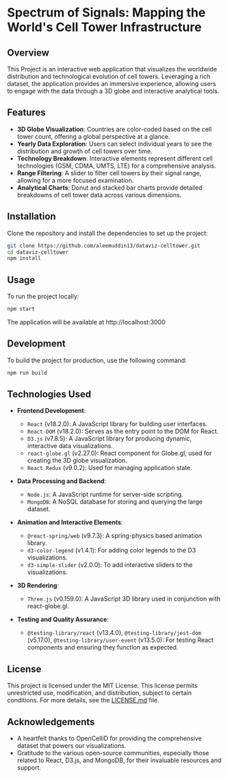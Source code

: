# Spectrum of Signals: Mapping the World's Cell Tower Infrastructure


## Overview
This Project is an interactive web application that visualizes the worldwide distribution and technological evolution of cell towers. Leveraging a rich dataset, the application provides an immersive experience, allowing users to engage with the data through a 3D globe and interactive analytical tools.

## Features
- **3D Globe Visualization**: Countries are color-coded based on the cell tower count, offering a global perspective at a glance.
- **Yearly Data Exploration**: Users can select individual years to see the distribution and growth of cell towers over time.
- **Technology Breakdown**: Interactive elements represent different cell technologies (GSM, CDMA, UMTS, LTE) for a comprehensive analysis.
- **Range Filtering**: A slider to filter cell towers by their signal range, allowing for a more focused examination.
- **Analytical Charts**: Donut and stacked bar charts provide detailed breakdowns of cell tower data across various dimensions.

## Installation
Clone the repository and install the dependencies to set up the project:

```bash
git clone https://github.com/aleemuddin13/dataviz-celltower.git
cd dataviz-celltower
npm install
```
## Usage

To run the project locally:
```bash
npm start
```
The application will be available at http://localhost:3000

## Development

To build the project for production, use the following command:

```bash
npm run build
```

## Technologies Used

- **Frontend Development**:
  - `React` (v18.2.0): A JavaScript library for building user interfaces.
  - `React-DOM` (v18.2.0): Serves as the entry point to the DOM for React.
  - `D3.js` (v7.8.5): A JavaScript library for producing dynamic, interactive data visualizations.
  - `react-globe.gl` (v2.27.0): React component for Globe.gl, used for creating the 3D globe visualization.
  - `React Redux` (v9.0.2): Used for managing application state.

- **Data Processing and Backend**:
  - `Node.js`: A JavaScript runtime for server-side scripting.
  - `MongoDB`: A NoSQL database for storing and querying the large dataset.

- **Animation and Interactive Elements**:
  - `@react-spring/web` (v9.7.3): A spring-physics based animation library.
  - `d3-color-legend` (v1.4.1): For adding color legends to the D3 visualizations.
  - `d3-simple-slider` (v2.0.0): To add interactive sliders to the visualizations.

- **3D Rendering**:
  - `Three.js` (v0.159.0): A JavaScript 3D library used in conjunction with react-globe.gl.

- **Testing and Quality Assurance**:
  - `@testing-library/react` (v13.4.0), `@testing-library/jest-dom` (v5.17.0), `@testing-library/user-event` (v13.5.0): For testing React components and ensuring they function as expected.


## License

This project is licensed under the MIT License. This license permits unrestricted use, modification, and distribution, subject to certain conditions. For more details, see the [LICENSE.md](LICENSE.md) file.

## Acknowledgements

- A heartfelt thanks to OpenCelliD for providing the comprehensive dataset that powers our visualizations.
- Gratitude to the various open-source communities, especially those related to React, D3.js, and MongoDB, for their invaluable resources and support.


